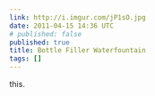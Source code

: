```yaml
---
link: http://i.imgur.com/jP1sO.jpg
date: 2011-04-15 14:36 UTC
# published: false
published: true
title: Bottle Filler Waterfountain
tags: []
---
```


this.

